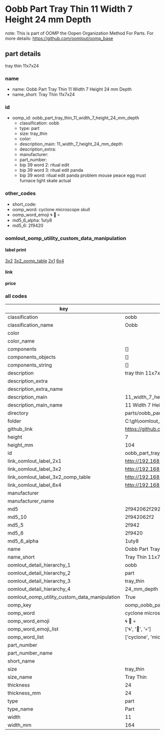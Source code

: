 # Oobb Part Tray Thin 11 Width 7 Height 24 mm Depth  

note: This is part of OOMP the Oopen Organization Method For Parts. For more details: https://github.com/oomlout/oomp_base

##  part details
  



tray thin 11x7x24



### name
* name: Oobb Part Tray Thin 11 Width 7 Height 24 mm Depth
* name_short: Tray Thin 11x7x24 
### id
* oomp_id: oobb_part_tray_thin_11_width_7_height_24_mm_depth
  * classification: oobb
  * type: part
  * size: tray_thin
  * color: 
  * description_main: 11_width_7_height_24_mm_depth
  * description_extra: 
  * manufacturer: 
  * part_number: 
  * bip 39 word 2: ritual edit
  * bip 39 word 3: ritual edit panda
  * bip 39 word: ritual edit panda problem mouse peace egg must furnace light skate actual

### other_codes
* short_code: 
* oomp_word: cyclone microscope skull
* oomp_word_emoji :cyclone: :microscope: :skull:
* md5_6_alpha: 1uty8
* md5_6: 2f9420






### oomlout_oomp_utility_custom_data_manipulation
#### label print
[3x2](http://192.168.1.245:1112/?label=oomp%201uty8)
[3x2_oomp_table](http://192.168.1.108:1112/?label=oomp%201uty8)
[2x1](http://192.168.1.242:1112/?label=oomp%201uty8)
[6x4](http://192.168.1.55:1112/?label=oomp%201uty8)    

#### link

                              

#### price







### all codes 
| key | value |  
| --- | --- |  
| classification | oobb |  
| classification_name | Oobb |  
| color |  |  
| color_name |  |  
| components | [] |  
| components_objects | [] |  
| components_string | [] |  
| description | tray thin 11x7x24 |  
| description_extra |  |  
| description_extra_name |  |  
| description_main | 11_width_7_height_24_mm_depth |  
| description_main_name | 11 Width 7 Height 24 mm Depth |  
| directory | parts/oobb_part_tray_thin_11_width_7_height_24_mm_depth |  
| folder | C:\gh\oomlout_oobb_version_4_generated_parts\parts\oobb_part_tray_thin_11_width_7_height_24_mm_depth |  
| github_link | https://github.com/oomlout/oomlout_oomp_part_src/tree/main/parts/oobb_part_tray_thin_11_width_7_height_24_mm_depth |  
| height | 7 |  
| height_mm | 104 |  
| id | oobb_part_tray_thin_11_width_7_height_24_mm_depth |  
| link_oomlout_label_2x1 | http://192.168.1.242:1112/?label=oomp%201uty8 |  
| link_oomlout_label_3x2 | http://192.168.1.245:1112/?label=oomp%201uty8 |  
| link_oomlout_label_3x2_oomp_table | http://192.168.1.108:1112/?label=oomp%201uty8 |  
| link_oomlout_label_6x4 | http://192.168.1.55:1112/?label=oomp%201uty8 |  
| manufacturer |  |  
| manufacturer_name |  |  
| md5 | 2f942062f29208da87485ab73ed19dd4 |  
| md5_10 | 2f942062f2 |  
| md5_5 | 2f942 |  
| md5_6 | 2f9420 |  
| md5_6_alpha | 1uty8 |  
| name | Oobb Part Tray Thin 11 Width 7 Height 24 mm Depth |  
| name_short | Tray Thin 11x7x24  |  
| oomlout_detail_hierarchy_1 | oobb |  
| oomlout_detail_hierarchy_2 | part |  
| oomlout_detail_hierarchy_3 | tray_thin |  
| oomlout_detail_hierarchy_4 | 24_mm_depth |  
| oomlout_oomp_utility_custom_data_manipulation | True |  
| oomp_key | oomp_oobb_part_tray_thin_11_width_7_height_24_mm_depth |  
| oomp_word | cyclone microscope skull |  
| oomp_word_emoji | :cyclone: :microscope: :skull: |  
| oomp_word_emoji_list | [':cyclone:', ':microscope:', ':skull:'] |  
| oomp_word_list | ['cyclone', 'microscope', 'skull'] |  
| part_number |  |  
| part_number_name |  |  
| short_name |  |  
| size | tray_thin |  
| size_name | Tray Thin |  
| thickness | 24 |  
| thickness_mm | 24 |  
| type | part |  
| type_name | Part |  
| width | 11 |  
| width_mm | 164 |  
